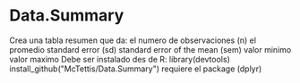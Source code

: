 # Data.Summary
Crea una tabla resumen que da:
el numero de observaciones (n)
el promedio
standard error (sd)
standard error of the mean (sem)
valor minimo
valor maximo
Debe ser instalado des de R:
library(devtools)
install_github("McTettis/Data.Summary")
requiere el package (dplyr)

